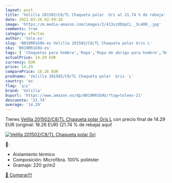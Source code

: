 ```yaml
---
layout: post
title: 'Velilla 201502/C8/TL Chaqueta polar  Gri al 21.74 % de rebaja'
date: 2021-03-26 02:59:20
image: 'https://m.media-amazon.com/images/I/413szODUpCL._SL400_.jpg'
comments: true
category: ofertas
author: 'tole.es'
slug: 'B019RR1G9U-es Velilla 201502/C8/TL Chaqueta polar Gris L'
sku: 'B019RR1G9U-es'
tags: [ 'Chaquetas para hombre','Ropa','Ropa de abrigo para hombre','Ropa para hombre','chaqueta','velilla', ]
actualPrice: 14.29 EUR
currency: EUR
price: 14.29
comparePrice: 18.26 EUR
prodname: 'Velilla 201502/C8/TL Chaqueta polar  Gris  L'
country: 'es'
flag: '🇪🇸'
brand: 'Velilla'
buyurl: 'https://www.amazon.es/dp/B019RR1G9U/?tag=tolees-21'
descuento: '21.74'
average: '14.29'
---
```


Tienes [Velilla 201502/C8/TL Chaqueta polar  Gris  L](https://www.amazon.es/dp/B019RR1G9U/?tag=tolees-21) con precio final de  14.29 EUR (original: 18.26 EUR) (21.74 %  de rebaja) aqui!

[![Velilla 201502/C8/TL Chaqueta polar  Gri](https://m.media-amazon.com/images/I/413szODUpCL._SL400_.jpg)](https://www.amazon.es/dp/B019RR1G9U/?tag=tolees-21)

🔎:

- Aislamiento térmico
- Composición: Microfibra. 100% poliéster
- Gramaje: 220 gr/m2

[🛒 Comprar!!!](https://www.amazon.es/dp/B019RR1G9U/?tag=tolees-21)
